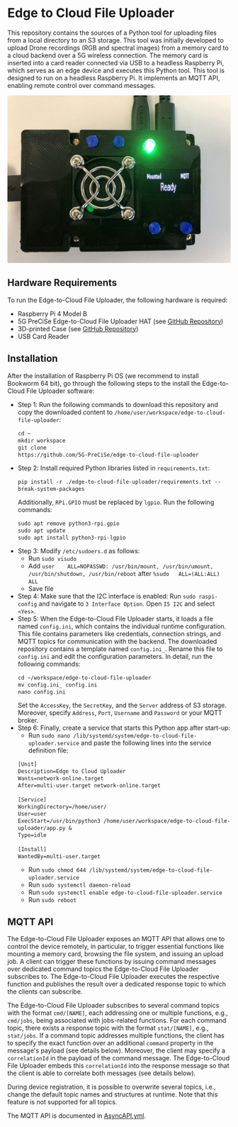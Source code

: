 # Edge to Cloud File Uploader
This repository contains the sources of a Python tool for uploading files from a local directory to an S3 storage.
This tool was initially developed to upload Drone recordings (RGB and spectral images) from a memory card to a cloud backend over a 5G wireless connection.
The memory card is inserted into a card reader connected via USB to a headless Raspberry Pi, which serves as an edge device and executes this Python tool.
This tool is designed to run on a headless Raspberry Pi. It implements an MQTT API, enabling remote control over command messages.

![Edge-to-Cloud File Uploader](https://github.com/5G-PreCiSe/edge-to-cloud-file-uploader/blob/main/images/Edge-to-Cloud-File-Uploader_on.JPEG)

## Hardware Requirements
To run the Edge-to-Cloud File Uploader, the following hardware is required:
- Raspberry Pi 4 Model B
- 5G PreCiSe Edge-to-Cloud File Uploader HAT (see [GitHub Repository](https://github.com/5G-PreCiSe/edge-to-cloud-file-uploader-hat))
- 3D-printed Case (see [GitHub Repository](https://github.com/5G-PreCiSe/edge-to-cloud-file-uploader-hat))
- USB Card Reader


## Installation
After the installation of Raspberry Pi OS (we recommend to install Bookworm 64 bit), go through the following steps to the install the Edge-to-Cloud File Uploader software:
* Step 1: Run the following commands to download this repository and copy the downloaded content to ```/home/user/workspace/edge-to-cloud-file-uploader```:
  ```
  cd ~
  mkdir workspace
  git clone
  https://github.com/5G-PreCiSe/edge-to-cloud-file-uploader
  ```
* Step 2: Install required Python libraries listed in ```requirements.txt```:
  ```
  pip install -r ./edge-to-cloud-file-uploader/requirements.txt --break-system-packages
  ```
  Additionally, ```RPi.GPIO``` must be replaced by ```lgpio```. Run the following commands:
  ```
  sudo apt remove python3-rpi.gpio
  sudo apt update
  sudo apt install python3-rpi-lgpio
  ```
* Step 3: Modify ```/etc/sudoers.d``` as follows:
  - Run ```sudo visudo```
  - Add ```user    ALL=NOPASSWD: /usr/bin/mount, /usr/bin/umount, /usr/bin/shutdown, /usr/bin/reboot``` after ```%sudo   ALL=(ALL:ALL) ALL```
  - Save file
* Step 4: Make sure that the I2C interface is enabled: Run ```sudo raspi-config``` and navigate to ```3 Interface Option```. Open ```I5 I2C``` and select ```<Yes>```.
* Step 5: When the Edge-to-Cloud File Uploader starts, it loads a file named ```config.ini```, which contains the individual runtime configuration. This file contains parameters like credentials, connection strings, and MQTT topics for communication with the backend. The downloaded repository contains a template named ```config.ini_```. Rename this file to ```config.ini``` and edit the configuration parameters. In detail, run the following commands:
  ```
  cd ~/workspace/edge-to-cloud-file-uploader
  mv config.ini_ config.ini
  nano config.ini
  ```
  Set the ```AccessKey```, the ```SecretKey```, and the ```Server``` address of S3 storage. Moreover, specify ```Address```, ```Port```, ```Username``` and ```Password``` or your MQTT broker.
* Step 6: Finally, create a service that starts this Python app after start-up:
  - Run ```sudo nano /lib/systemd/system/edge-to-cloud-file-uploader.service``` and paste the following lines into the service definition file:
  ```
  [Unit]
  Description=Edge to Cloud Uploader
  Wants=network-online.target
  After=multi-user.target network-online.target
  
  [Service]
  WorkingDirectory=/home/user/
  User=user
  ExecStart=/usr/bin/python3 /home/user/workspace/edge-to-cloud-file-uploader/app.py &
  Type=idle
  
  [Install]
  WantedBy=multi-user.target
  ``` 
  - Run ```sudo chmod 644 /lib/systemd/system/edge-to-cloud-file-uploader.service```
  - Run ```sudo systemctl daemon-reload```
  - Run ```sudo systemctl enable edge-to-cloud-file-uploader.service```
  - Run ```sudo reboot```
  
## MQTT API
The Edge-to-Cloud File Uploader exposes an MQTT API that allows one to control the device remotely, in particular, to trigger essential functions like mounting a memory card, browsing the file system, and issuing an upload job.
A client can trigger these functions by issuing command messages over dedicated command topics the Edge-to-Cloud File Uploader subscribes to. The Edge-to-Cloud File Uploader executes the respective function and publishes the result over a dedicated response topic to which the clients can subscribe.

The Edge-to-Cloud File Uploader subscribes to several command topics with the format `cmd/[NAME]`, each addressing one or multiple functions, e.g., `cmd/jobs`, being associated with jobs-related functions. For each command topic, there exists a response topic with the format `stat/[NAME]`, e.g., `stat/jobs`.
If a command topic addresses multiple functions, the client has to specify the exact function over an additional `command` property in the message's payload (see details below). Moreover, the client may specify a `correlationId` in the payload of the command message. The Edge-to-Cloud File Uploader embeds this `correlationId` into the response message so that the client is able to correlate both messages (see details below). 

During device registration, it is possible to overwrite several topics, i.e., change the default topic names and structures at runtime. Note that this feature is not supported for all topics.

The MQTT API is documented in [AsyncAPI.yml](https://github.com/5G-PreCiSe/edge-to-cloud-file-uploader/blob/main/AsyncAPI.yml).








 




